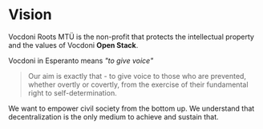 # Vision

Vocdoni Roots MTÜ is the  non-profit that protects the intellectual property and the values of Vocdoni **Open Stack**.

Vocdoni in Esperanto means _"to give voice"_

> Our aim is exactly that - to give voice to those who are prevented, whether overtly or covertly, from the exercise of their fundamental right to self-determination.

We want to empower civil society from the bottom up. We understand that decentralization is the only medium to achieve and sustain that.